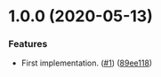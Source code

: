 # 1.0.0 (2020-05-13)


### Features

* First implementation. ([#1](https://github.com/thenativeweb/try-catch-expression/issues/1)) ([89ee118](https://github.com/thenativeweb/try-catch-expression/commit/89ee118bbea2d3e913fee9e39e9f4fa34fc0d58b))
